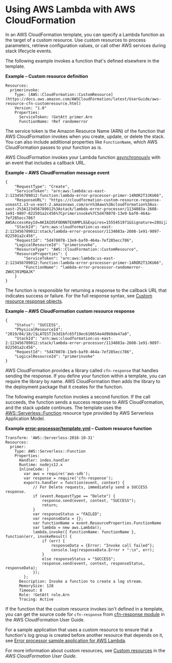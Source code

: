 # Using AWS Lambda with AWS CloudFormation<a name="services-cloudformation"></a>

In an AWS CloudFormation template, you can specify a Lambda function as the target of a custom resource\. Use custom resources to process parameters, retrieve configuration values, or call other AWS services during stack lifecycle events\.

The following example invokes a function that's defined elsewhere in the template\.

**Example – Custom resource definition**  

```
Resources:
  primerinvoke:
    Type: [AWS::CloudFormation::CustomResource](https://docs.aws.amazon.com/AWSCloudFormation/latest/UserGuide/aws-resource-cfn-customresource.html)
    Version: "1.0"
    Properties:
      ServiceToken: !GetAtt primer.Arn
      FunctionName: !Ref randomerror
```

The service token is the Amazon Resource Name \(ARN\) of the function that AWS CloudFormation invokes when you create, update, or delete the stack\. You can also include additional properties like `FunctionName`, which AWS CloudFormation passes to your function as is\.

AWS CloudFormation invokes your Lambda function [asynchronously](invocation-async.md) with an event that includes a callback URL\.

**Example – AWS CloudFormation message event**  

```
{
    "RequestType": "Create",
    "ServiceToken": "arn:aws:lambda:us-east-2:123456789012:function:lambda-error-processor-primer-14ROR2T3JKU66",
    "ResponseURL": "https://cloudformation-custom-resource-response-useast2.s3-us-east-2.amazonaws.com/arn%3Aaws%3Acloudformation%3Aus-east-2%3A123456789012%3Astack/lambda-error-processor/1134083a-2608-1e91-9897-022501a2c456%7Cprimerinvoke%7C5d478078-13e9-baf0-464a-7ef285ecc786?AWSAccessKeyId=AKIAIOSFODNN7EXAMPLE&Expires=1555451971&Signature=28UijZePE5I4dvukKQqM%2F9Rf1o4%3D",
    "StackId": "arn:aws:cloudformation:us-east-2:123456789012:stack/lambda-error-processor/1134083a-2608-1e91-9897-022501a2c456",
    "RequestId": "5d478078-13e9-baf0-464a-7ef285ecc786",
    "LogicalResourceId": "primerinvoke",
    "ResourceType": "AWS::CloudFormation::CustomResource",
    "ResourceProperties": {
        "ServiceToken": "arn:aws:lambda:us-east-2:123456789012:function:lambda-error-processor-primer-14ROR2T3JKU66",
        "FunctionName": "lambda-error-processor-randomerror-ZWUC391MQAJK"
    }
}
```

The function is responsible for returning a response to the callback URL that indicates success or failure\. For the full response syntax, see [Custom resource response objects](https://docs.aws.amazon.com/AWSCloudFormation/latest/UserGuide/crpg-ref-responses.html)\.

**Example – AWS CloudFormation custom resource response**  

```
{
    "Status": "SUCCESS",
    "PhysicalResourceId": "2019/04/18/[$LATEST]b3d1bfc65f19ec610654e4d9b9de47a0",
    "StackId": "arn:aws:cloudformation:us-east-2:123456789012:stack/lambda-error-processor/1134083a-2608-1e91-9897-022501a2c456",
    "RequestId": "5d478078-13e9-baf0-464a-7ef285ecc786",
    "LogicalResourceId": "primerinvoke"
}
```

AWS CloudFormation provides a library called `cfn-response` that handles sending the response\. If you define your function within a template, you can require the library by name\. AWS CloudFormation then adds the library to the deployment package that it creates for the function\.

The following example function invokes a second function\. If the call succeeds, the function sends a success response to AWS CloudFormation, and the stack update continues\. The template uses the [AWS::Serverless::Function](https://docs.aws.amazon.com/serverless-application-model/latest/developerguide/sam-resource-function.html) resource type provided by AWS Serverless Application Model\.

**Example [error\-processor/template\.yml](https://github.com/awsdocs/aws-lambda-developer-guide/blob/master/sample-apps/error-processor/template.yml) – Custom resource function**  

```
Transform: 'AWS::Serverless-2016-10-31'
Resources:
  primer:
    Type: AWS::Serverless::Function
    Properties:
      Handler: index.handler
      Runtime: nodejs12.x
      InlineCode: |
        var aws = require('aws-sdk');
        var response = require('cfn-response');
        exports.handler = function(event, context) {
            // For Delete requests, immediately send a SUCCESS response.
            if (event.RequestType == "Delete") {
                response.send(event, context, "SUCCESS");
                return;
            }
            var responseStatus = "FAILED";
            var responseData = {};
            var functionName = event.ResourceProperties.FunctionName
            var lambda = new aws.Lambda();
            lambda.invoke({ FunctionName: functionName }, function(err, invokeResult) {
                if (err) {
                    responseData = {Error: "Invoke call failed"};
                    console.log(responseData.Error + ":\n", err);
                }
                else responseStatus = "SUCCESS";
                response.send(event, context, responseStatus, responseData);
            });
        };
      Description: Invoke a function to create a log stream.
      MemorySize: 128
      Timeout: 8
      Role: !GetAtt role.Arn
      Tracing: Active
```

If the function that the custom resource invokes isn't defined in a template, you can get the source code for `cfn-response` from [cfn\-response module](https://docs.aws.amazon.com/AWSCloudFormation/latest/UserGuide/cfn-lambda-function-code-cfnresponsemodule.html) in the AWS CloudFormation User Guide\.

For a sample application that uses a custom resource to ensure that a function's log group is created before another resource that depends on it, see [Error processor sample application for AWS Lambda](samples-errorprocessor.md)\.

For more information about custom resources, see [Custom resources](https://docs.aws.amazon.com/AWSCloudFormation/latest/UserGuide/template-custom-resources.html) in the *AWS CloudFormation User Guide*\.